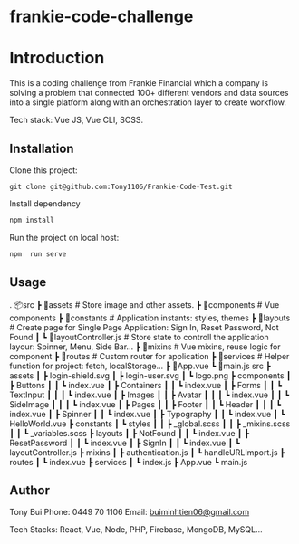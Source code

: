 # frankie-code-challenge

# Introduction

This is a coding challenge from Frankie Financial which a company is solving a problem that connected 100+ different vendors and data sources into a single platform along with an orchestration layer to create workflow.

Tech stack: Vue JS, Vue CLI, SCSS.

## Installation

Clone this project: 

```
git clone git@github.com:Tony1106/Frankie-Code-Test.git
```

Install dependency
```bash
npm install
```

Run the project on local host: 
```bash
npm  run serve
```

## Usage
.
📦src
 ┣ 📂assets                 # Store image and other assets.
 ┣ 📂components             # Vue components
 ┣ 📂constants              # Application instants: styles, themes
 ┣ 📂layouts                # Create page for Single Page Application: Sign In, Reset Password, Not Found
 ┃ ┗ 📜layoutController.js  # Store state to controll the application layour: Spinner, Menu, Side Bar...
 ┣ 📂mixins                 # Vue mixins, reuse logic for component
 ┣ 📂routes                 # Custom router for application
 ┣ 📂services               # Helper function for project: fetch, localStorage...
 ┣ 📜App.vue
 ┗ 📜main.js
src
 ┣ assets
 ┃ ┣ login-shield.svg
 ┃ ┣ login-user.svg
 ┃ ┗ logo.png
 ┣ components
 ┃ ┣ Buttons
 ┃ ┃ ┗ index.vue
 ┃ ┣ Containers
 ┃ ┃ ┗ index.vue
 ┃ ┣ Forms
 ┃ ┃ ┗ TextInput
 ┃ ┃ ┃ ┗ index.vue
 ┃ ┣ Images
 ┃ ┃ ┣ Avatar
 ┃ ┃ ┃ ┗ index.vue
 ┃ ┃ ┗ SideImage
 ┃ ┃ ┃ ┗ index.vue
 ┃ ┣ Pages
 ┃ ┃ ┣ Footer
 ┃ ┃ ┗ Header
 ┃ ┃ ┃ ┗ index.vue
 ┃ ┣ Spinner
 ┃ ┃ ┗ index.vue
 ┃ ┣ Typography
 ┃ ┃ ┗ index.vue
 ┃ ┗ HelloWorld.vue
 ┣ constants
 ┃ ┗ styles
 ┃ ┃ ┣ _global.scss
 ┃ ┃ ┣ _mixins.scss
 ┃ ┃ ┗ _variables.scss
 ┣ layouts
 ┃ ┣ NotFound
 ┃ ┃ ┗ index.vue
 ┃ ┣ ResetPassword
 ┃ ┃ ┗ index.vue
 ┃ ┣ SignIn
 ┃ ┃ ┗ index.vue
 ┃ ┗ layoutController.js
 ┣ mixins
 ┃ ┣ authentication.js
 ┃ ┗ handleURLImport.js
 ┣ routes
 ┃ ┗ index.vue
 ┣ services
 ┃ ┗ index.js
 ┣ App.vue
 ┗ main.js
## Author

Tony Bui
Phone: 0449 70 1106
Email: buiminhtien06@gmail.com

Tech Stacks: React, Vue, Node, PHP, Firebase, MongoDB, MySQL...

